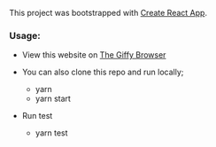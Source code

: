 This project was bootstrapped with [Create React App](https://github.com/facebook/create-react-app).

### Usage:
- View this website on [The Giffy Browser](https://chrisjosh-giffybrowser.netlify.app/)
- You can also clone this repo and run locally;
    - yarn 
    - yarn start
    
- Run test
    - yarn test 
